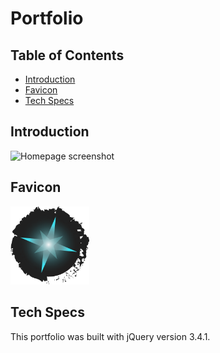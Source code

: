 # Portfolio

## Table of Contents

 + [Introduction](#introduction)
 + [Favicon](#favicon)
 + [Tech Specs](#tech-specs)

## Introduction

 ![Homepage screenshot](images/read-me/homepage.png "Homepage screenshot")

## Favicon

 <img src="images/star-favicon.png" style="width: 25%" />

## Tech Specs

 This portfolio was built with jQuery version 3.4.1.